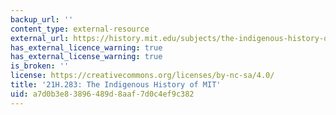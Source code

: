 ```yaml
---
backup_url: ''
content_type: external-resource
external_url: https://history.mit.edu/subjects/the-indigenous-history-of-mit/
has_external_licence_warning: true
has_external_license_warning: true
is_broken: ''
license: https://creativecommons.org/licenses/by-nc-sa/4.0/
title: '21H.283: The Indigenous History of MIT'
uid: a7d0b3e8-3896-489d-8aaf-7d0c4ef9c382
---
```

